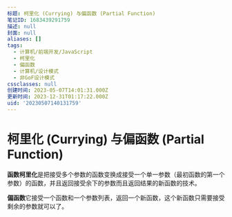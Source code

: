 ```yaml
---
标题: 柯里化 (Currying) 与偏函数 (Partial Function)
笔记ID: 1683439291759
描述: null
封面: null
aliases: []
tags:
  - 计算机/前端开发/JavaScript
  - 柯里化
  - 偏函数
  - 计算机/设计模式
  - 非GoF设计模式
cssclasses: null
创建时间: 2023-05-07T14:01:31.000Z
更新时间: 2023-12-31T01:17:22.000Z
uid: '20230507140131759'
---
```


# 柯里化 (Currying) 与偏函数 (Partial Function)

**函数柯里化**是把接受多个参数的函数变换成接受一个单一参数（最初函数的第一个参数）的函数，并且返回接受余下的参数而且返回结果的新函数的技术。

**偏函数**它接受一个函数和一个参数列表，返回一个新函数，这个新函数只需要接受剩余的参数就可以了。
